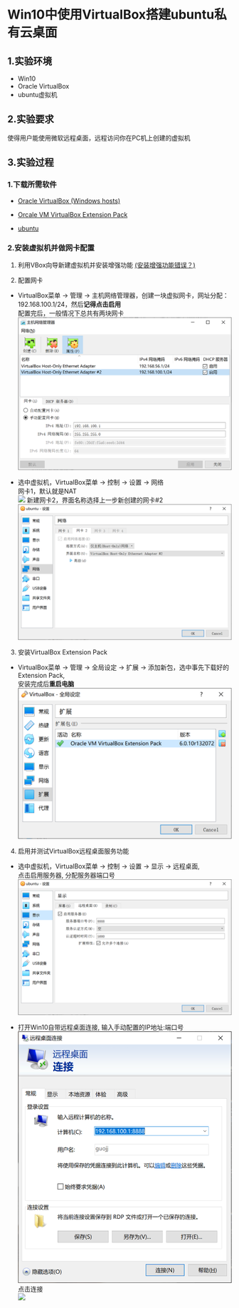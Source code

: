 # Win10中使用VirtualBox搭建ubuntu私有云桌面

## 1.实验环境

* Win10
* Oracle VirtualBox
* ubuntu虚拟机

## 2.实验要求

使得用户能使用微软远程桌面，远程访问你在PC机上创建的虚拟机

## 3.实验过程

### 1.下载所需软件

* [Oracle VirtualBox (Windows hosts)](https://www.virtualbox.org/wiki/Downloads)

* [Orcale VM VirtualBox Extension Pack](https://www.virtualbox.org/wiki/Downloads)

* [ubuntu](https://ubuntu.com/download#download)

### 2.安装虚拟机并做网卡配置

1. 利用VBox向导新建虚拟机并安装增强功能 [(安装增强功能错误？)](https://blog.csdn.net/Loisleen/article/details/84975165)

2. 配置网卡

* VirtualBox菜单 -> 管理 -> 主机网络管理器，创建一块虚拟网卡，网址分配：192.168.100.1/24，然后**记得点击启用**  
配置完后，一般情况下总共有两块网卡  
![](images/1.PNG)

* 选中虚拟机，VirtualBox菜单 -> 控制 -> 设置 -> 网络  
网卡1，默认就是NAT  
![](网卡1.PNG)
新建网卡2，界面名称选择上一步新创建的网卡#2  
![](images/网卡2.PNG)

3. 安装VirtualBox Extension Pack

* VirtualBox菜单 -> 管理 -> 全局设定 -> 扩展 -> 添加新包，选中事先下载好的Extension Pack,  
安装完成后**重启电脑**  
![](images/扩展.PNG)

4. 启用并测试VirtualBox远程桌面服务功能

* 选中虚拟机，VirtualBox菜单 -> 控制 -> 设置 -> 显示 -> 远程桌面,  
点击启用服务器, 分配服务器端口号  
![](images/显示.PNG)

* 打开Win10自带远程桌面连接, 输入手动配置的IP地址:端口号  
![](images/remote.PNG)  
点击连接  
![](images/远程桌面.PNG)  